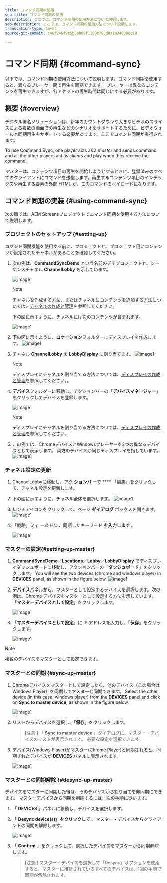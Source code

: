 ```yaml
---
title: コマンド同期の使用
seo-title: コマンド同期の使用
description: ここでは、コマンド同期の使用方法について説明します。
seo-description: ここでは、コマンド同期の使用方法について説明します。
translation-type: tm+mt
source-git-commit: c46f246f9c5b8ab09f1100c798d0a1a240388c18

---
```



# コマンド同期 {#command-sync}

以下では、コマンド同期の使用方法について説明します。コマンド同期を使用すると、異なるプレーヤー間で再生を同期できます。 プレーヤーは異なるコンテンツを再生できますが、各アセットの再生時間は同じにする必要があります。

## 概要 {#overview}

デジタル署名ソリューションは、新年のカウントダウンや大きなビデオのスライスによる複数の画面での再生などのシナリオをサポートするために、ビデオウォールと同期再生をサポートする必要があります。ここでコマンド同期が実行されます。

To use Command Sync, one player acts as a *master* and sends command and all the other players act as *clients* and play when they receive the command.

*マスター*&#x200B;は、コンテンツ項目の再生を開始しようとするときに、登録済みのすべてのクライアントにコマンドを送信します。再生するコンテンツ項目のインデックスや再生する要素の外部 HTML が、このコマンドのペイロードになります。

## コマンド同期の実装 {#using-command-sync}

次の節では、AEM Screensプロジェクトでコマンド同期を使用する方法について説明します。

### プロジェクトのセットアップ {#setting-up}

コマンド同期機能を使用する前に、プロジェクトと、プロジェクト用にコンテンツが設定されたチャネルがあることを確認してください。

1. 次の例は、**CommandSyncDemo** という名前のデモプロジェクトと、シーケンスチャネル **ChannelLobby** を示しています。

   ![image1](assets/command-sync/command-sync1-1.png)

   >[!NOTE]
   >
   >チャネルを作成する方法、またはチャネルにコンテンツを追加する方法については、[チャネルの作成と管理](/help/user-guide/managing-channels.md)を参照してください。

   下の図に示すように、チャネルには次のコンテンツが含まれます。

   ![image1](assets/command-sync/command-sync2-1.png)

1. 下の図に示すように、**ロケーション**フォルダーにディスプレイを作成します。
   ![image1](assets/command-sync/command-sync3-1.png)

1. チャネル **ChannelLobby** を **LobbyDisplay** に割り当てます。
   ![image1](assets/command-sync/command-sync4-1.png)

   >[!NOTE]
   >
   >ディスプレイにチャネルを割り当てる方法については、[ディスプレイの作成と管理](/help/user-guide/managing-displays.md)を参照してください。。

1. **デバイス**&#x200B;フォルダーに移動し、アクションバーの「**デバイスマネージャー**」をクリックしてデバイスを登録します。

   ![image1](assets/command-sync5.png)

   >[!NOTE]
   >
   >ディスプレイにチャネルを割り当てる方法については、[ディスプレイの作成と管理](/help/user-guide/managing-displays.md)を参照してください。

1. この例では、ChromeデバイスとWindowsプレーヤーを2つの異なるデバイスとして表示します。 両方のデバイスが同じディスプレイを指しています。
   ![image1](assets/command-sync6.png)

### チャネル設定の更新

1. ChannelLobbyに移動し、アク **ションバ** ーで **** 「編集」をクリックして、チャネル設定を更新します。

1. 下の図に示すように、チャネル全体を選択します。
   ![image1](assets/command-sync/command-sync7-1.png)

1. レンチアイコンをクリックして、ページ **ダイアログ** ボックスを開きます。
   ![image1](assets/command-sync/command-sync8-1.png)

1. 「戦略」フィ *ールドに* 、同期したキーワード **を入力します** 。

   ![image1](assets/command-sync/command-sync9-1.png)


### マスターの設定{#setting-up-master}

1. **CommandSyncDemo**／**Locations**／**Lobby**／**LobbyDisplay** でディスプレイダッシュボードに移動し、アクションバーの「**ダッシュボード**」をクリックします。
You will see the two devices (chrome and windows player) in **DEVICES** panel, as shown in the figure below.
   ![image1](assets/command-sync/command-sync10-1.png)

1. **デバイス**&#x200B;パネルから、マスターとして設定するデバイスを選択します。次の例は、Chrome デバイスをマスターとして設定する方法を示しています。「**マスターデバイスとして設定**」をクリックします。

   ![image1](assets/command-sync/command-sync11-1.png)

1. 「**マスターデバイスとして設定**」に IP アドレスを入力し、「**保存**」をクリックします。

   ![image1](assets/command-sync/command-sync12-1.png)

>[!NOTE]
> 複数のデバイスをマスターとして設定できます。

### マスターとの同期 {#sync-up-master}

1. Chromeデバイスをマスターとして設定したら、他のデバイス（この場合はWindows Player）を同期してマスターと同期できます。
Select the other device (in this case, windows player) from the **DEVICES** panel and click on **Sync to master device**, as shown in the figure below.

   ![image1](assets/command-sync/command-sync13-1.png)

1. リストからデバイスを選択し、「**保存**」をクリックします。

   >[注意:]
   > 「 **Sync to master device** 」ダイアログに、マスター・デバイスのリストが表示されます。 必要な設定を選択できます。

1. デバイス(Windows Player)がマスター(Chrome Player)と同期されると、同期されたデバイスが **DEVICES** パネルに表示されます。

   ![image1](assets/command-sync/command-sync14-1.png)

### マスターとの同期解除 {#desync-up-master}

デバイスをマスターに同期した後は、そのデバイスから割り当てを非同期にできます。 マスターデバイスから同期を削除するには、次の手順に従います。

1. 「 **DEVICES** 」パネルに移動し、デバイスを選択します。

1. 「 **Desync device(s)」をクリックして** 、マスター・デバイスからクライアントの同期を解除します。

   ![image1](assets/command-sync/command-sync15-1.png)

1. 「 **Confirm** 」をクリックして、選択したデバイスをマスターから同期解除します。

   >[注意:]
   > マスター・デバイスを選択して「Desync」オプションを使用すると、マスターに接続されているすべてのデバイスは、1回の手順で同期が解除されます。

